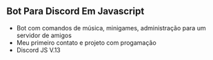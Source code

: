 ## Bot Para Discord Em Javascript

- Bot com comandos de música, minigames, administração para um servidor de amigos
- Meu primeiro contato e projeto com progamação
- Discord JS V.13

